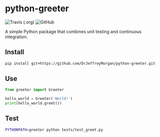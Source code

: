 # python-greeter

![Travis (.org)](https://img.shields.io/travis/DrJeffreyMorgan/python-greeter.svg)
![GitHub](https://img.shields.io/github/license/mashape/apistatus.svg)

A simple Python package that combines unit testing and continuous integration.

## Install

```bash
pip install git+https://github.com/DrJeffreyMorgan/python-greeter.git
```

## Use

```python
from greeter import Greeter

hello_world = Greeter('World!')
print(hello_world.greet())
```

## Test

```bash
PYTHONPATH=greeter python tests/test_greet.py
```
